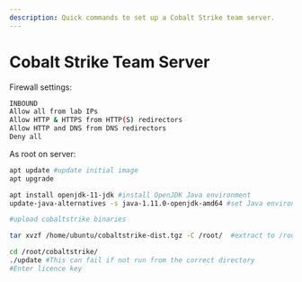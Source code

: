 ```yaml
---
description: Quick commands to set up a Cobalt Strike team server.
---
```


# Cobalt Strike Team Server

Firewall settings:

```bash
INBOUND
Allow all from lab IPs
Allow HTTP & HTTPS from HTTP(S) redirectors
Allow HTTP and DNS from DNS redirectors
Deny all 
```

As root on server:

```bash
apt update #update initial image
apt upgrade 

apt install openjdk-11-jdk #install OpenJDK Java environment
update-java-alternatives -s java-1.11.0-openjdk-amd64 #set Java environment 

#upload cobaltstrike binaries

tar xvzf /home/ubuntu/cobaltstrike-dist.tgz -C /root/  #extract to /root/cobaltstrike

cd /root/cobaltstrike/
./update #This can fail if not run from the correct directory 
#Enter licence key 

```

